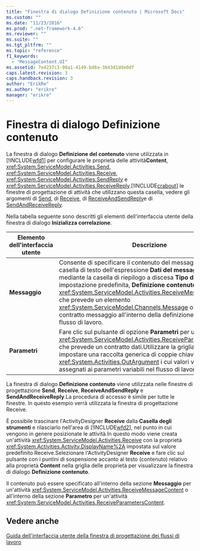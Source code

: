 ```yaml
---
title: "Finestra di dialogo Definizione contenuto | Microsoft Docs"
ms.custom: ""
ms.date: "11/23/2016"
ms.prod: ".net-framework-4.6"
ms.reviewer: ""
ms.suite: ""
ms.tgt_pltfrm: ""
ms.topic: "reference"
f1_keywords: 
  - "MessageContent.UI"
ms.assetid: 7e4237c3-90a1-4149-bd8a-3643d1dde0df
caps.latest.revision: 3
caps.handback.revision: 3
author: "ErikRe"
ms.author: "erikre"
manager: "erikre"
---
```

# Finestra di dialogo Definizione contenuto
La finestra di dialogo **Definizione del contenuto** viene utilizzata in [!INCLUDE[wfd1](../workflow-designer/includes/wfd1_md.md)] per configurare le proprietà delle attività**Content**, <xref:System.ServiceModel.Activities.Send>, <xref:System.ServiceModel.Activities.Receive>, <xref:System.ServiceModel.Activities.SendReply> e <xref:System.ServiceModel.Activities.ReceiveReply>.[!INCLUDE[crabout](../test/includes/crabout_md.md)] le finestre di progettazione di attività che utilizzano questa casella, vedere gli argomenti di [Send](../workflow-designer/send-activity-designer.md), di [Receive](../workflow-designer/receive-activity-designer.md), di [ReceiveAndSendReply](../workflow-designer/receiveandsendreply-template-designer.md)e di [SendAndReceiveReply](../workflow-designer/sendandreceivereply-template-designer.md).  
  
 Nella tabella seguente sono descritti gli elementi dell'interfaccia utente della finestra di dialogo **Inizializza correlazione**.  
  
|Elemento dell'interfaccia utente|Descrizione|  
|--------------------------------------|-----------------|  
|**Messaggio**|Consente di specificare il contenuto del messaggio con la casella di testo dell'espressione **Dati del messaggio** e il tipo mediante la casella di riepilogo a discesa **Tipo di messaggio**.Per impostazione predefinita, **Definizione contenuto** utilizza <xref:System.ServiceModel.Activities.ReceiveMessageContent>, che prevede un elemento <xref:System.ServiceModel.Channels.Message> o un tipo di contratto messaggio all'interno della definizione del servizio flusso di lavoro.|  
|**Parametri**|Fare clic sul pulsante di opzione **Parametri** per utilizzare <xref:System.ServiceModel.Activities.ReceiveParametersContent>, che prevede un contratto dati.Utilizzare la griglia dei dati per impostare una raccolta generica di coppie chiave\/valore <xref:System.Activities.OutArgument> i cui valori vengono assegnati ai parametri variabili nel flusso di lavoro corrente.|  
  
 La finestra di dialogo **Definizione contenuto** viene utilizzata nelle finestre di progettazione **Send**, **Receive**, **ReceiveAndSendReply** e **SendAndReceiveReply**.La procedura di accesso è simile per tutte le finestre. In questo esempio verrà utilizzata la finestra di progettazione Receive.  
  
 È possibile trascinare l'ActivityDesigner **Receive** dalla **Casella degli strumenti** e rilasciarlo nell'area di [!INCLUDE[wfd2](../workflow-designer/includes/wfd2_md.md)], nel punto in cui vengono in genere posizionate le attività.In questo modo viene creata un'attività <xref:System.ServiceModel.Activities.Receive> con la proprietà <xref:System.Activities.Activity.DisplayName%2A> impostata sul valore predefinito Receive.Selezionare l'ActivityDesigner **Receive** e fare clic sul pulsante con i puntini di sospensione accanto al testo \(contenuto\) relativo alla proprietà **Content** nella griglia delle proprietà per visualizzare la finestra di dialogo **Definizione contenuto**.  
  
 Il contenuto può essere specificato all'interno della sezione **Messaggio** per un'attività <xref:System.ServiceModel.Activities.ReceiveMessageContent> o all'interno della sezione **Parametro** per un'attività <xref:System.ServiceModel.Activities.ReceiveParametersContent>.  
  
## Vedere anche  
 [Guida dell'interfaccia utente della finestra di progettazione dei flussi di lavoro](../workflow-designer/workflow-designer-ui-help.md)
